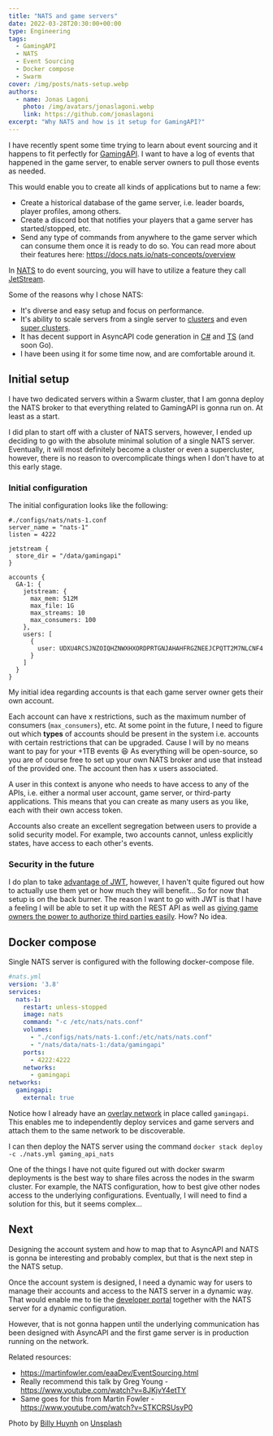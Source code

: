 ```yaml
---
title: "NATS and game servers"
date: 2022-03-28T20:30:00+00:00
type: Engineering
tags:
  - GamingAPI
  - NATS
  - Event Sourcing
  - Docker compose
  - Swarm
cover: /img/posts/nats-setup.webp
authors:
  - name: Jonas Lagoni
    photo: /img/avatars/jonaslagoni.webp
    link: https://github.com/jonaslagoni
excerpt: "Why NATS and how is it setup for GamingAPI?"
---
```


I have recently spent some time trying to learn about event sourcing and it happens to fit perfectly for [GamingAPI](https://gamingapi.org). I want to have a log of events that happened in the game server, to enable server owners to pull those events as needed.

This would enable you to create all kinds of applications but to name a few:
- Create a historical database of the game server, i.e. leader boards, player profiles, among others.
- Create a discord bot that notifies your players that a game server has started/stopped, etc.
- Send any type of commands from anywhere to the game server which can consume them once it is ready to do so.
You can read more about their features here: https://docs.nats.io/nats-concepts/overview

In [NATS](https://nats.io/) to do event sourcing, you will have to utilize a feature they call [JetStream](https://docs.nats.io/nats-concepts/jetstream).

Some of the reasons why I chose NATS:
- It's diverse and easy setup and focus on performance.
- It's ability to scale servers from a single server to [clusters](https://docs.nats.io/running-a-nats-service/configuration/clustering) and even [super clusters](https://docs.nats.io/running-a-nats-service/configuration/gateways).
- It has decent support in AsyncAPI code generation in [C#](https://github.com/asyncapi/dotnet-nats-template) and [TS](https://github.com/asyncapi/ts-nats-template/) (and soon Go).
- I have been using it for some time now, and are comfortable around it.

## Initial setup

I have two dedicated servers within a Swarm cluster, that I am gonna deploy the NATS broker to that everything related to GamingAPI is gonna run on. At least as a start.

I did plan to start off with a cluster of NATS servers, however, I ended up deciding to go with the absolute minimal solution of a single NATS server. Eventually, it will most definitely become a cluster or even a supercluster, however, there is no reason to overcomplicate things when I don't have to at this early stage.

### Initial configuration
The initial configuration looks like the following:
```
#./configs/nats/nats-1.conf
server_name = "nats-1"
listen = 4222

jetstream {
  store_dir = "/data/gamingapi"
}

accounts {
  GA-1: {
    jetstream: {
      max_mem: 512M
      max_file: 1G
      max_streams: 10
      max_consumers: 100
    },
    users: [
      {
        user: UDXU4RCSJNZOIQHZNWXHXORDPRTGNJAHAHFRGZNEEJCPQTT2M7NLCNF4
      }
    ]
  }
}
```
My initial idea regarding accounts is that each game server owner gets their own account. 

Each account can have x restrictions, such as the maximum number of consumers (`max_consumers`), etc. At some point in the future, I need to figure out which **types** of accounts should be present in the system i.e. accounts with certain restrictions that can be upgraded. Cause I will by no means want to pay for your +1TB events :laughing: As everything will be open-source, so you are of course free to set up your own NATS broker and use that instead of the provided one. The account then has x users associated. 

A user in this context is anyone who needs to have access to any of the APIs, i.e. either a normal user account, game server, or third-party applications. This means that you can create as many users as you like, each with their own access token. 

Accounts also create an excellent segregation between users to provide a solid security model. For example, two accounts cannot, unless explicitly states, have access to each other's events. 

### Security in the future
I do plan to take [advantage of JWT](https://docs.nats.io/running-a-nats-service/configuration/securing_nats/auth_intro/jwt), however, I haven't quite figured out how to actually use them yet or how much they will benefit... So for now that setup is on the back burner. The reason I want to go with JWT is that I have a feeling I will be able to set it up with the REST API as well as [giving game owners the power to authorize third parties easily](https://auth0.com/docs/get-started/applications/confidential-and-public-applications/first-party-and-third-party-applications). How? No idea. 

## Docker compose

Single NATS server is configured with the following docker-compose file.
```yml
#nats.yml
version: '3.8'
services:
  nats-1:
    restart: unless-stopped
    image: nats
    command: "-c /etc/nats/nats.conf"
    volumes:
      - "./configs/nats/nats-1.conf:/etc/nats/nats.conf"
      - "/nats/data/nats-1:/data/gamingapi"
    ports:
      - 4222:4222
    networks:
      - gamingapi
networks:
  gamingapi:
    external: true
```
Notice how I already have an [overlay network](https://docs.docker.com/network/overlay/) in place called `gamingapi`. This enables me to independently deploy services and game servers and attach them to the same network to be discoverable.

I can then deploy the NATS server using the command `docker stack deploy -c ./nats.yml gaming_api_nats`

One of the things I have not quite figured out with docker swarm deployments is the best way to share files across the nodes in the swarm cluster. For example, the NATS configuration, how to best give other nodes access to the underlying configurations. Eventually, I will need to find a solution for this, but it seems complex...

## Next
Designing the account system and how to map that to AsyncAPI and NATS is gonna be interesting and probably complex, but that is the next step in the NATS setup. 

Once the account system is designed, I need a dynamic way for users to manage their accounts and access to the NATS server in a dynamic way. That would enable me to tie the [developer portal](https://gamingapi.org/) together with the NATS server for a dynamic configuration.

However, that is not gonna happen until the underlying communication has been designed with AsyncAPI and the first game server is in production running on the network.

Related resources:
- https://martinfowler.com/eaaDev/EventSourcing.html
- Really recommend this talk by Greg Young - https://www.youtube.com/watch?v=8JKjvY4etTY
- Same goes for this from Martin Fowler - https://www.youtube.com/watch?v=STKCRSUsyP0

Photo by <a href="https://unsplash.com/@billy_huy?utm_source=unsplash&utm_medium=referral&utm_content=creditCopyText">Billy Huynh</a> on <a href="https://unsplash.com/s/photos/cluster?utm_source=unsplash&utm_medium=referral&utm_content=creditCopyText">Unsplash</a>
  
  